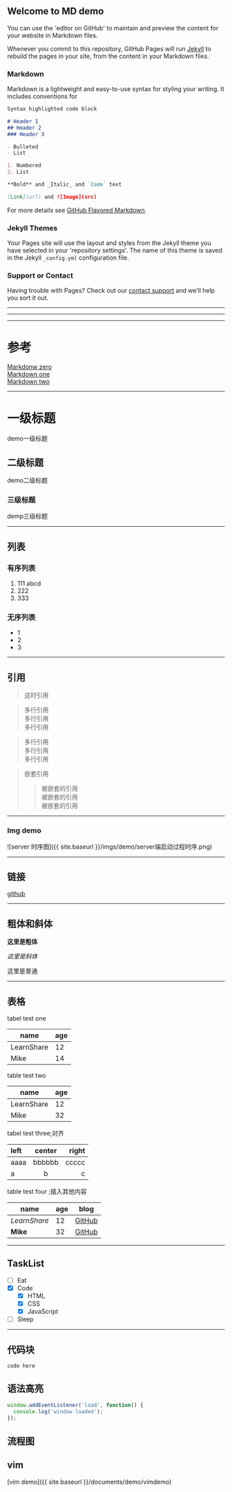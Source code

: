 ## Welcome to MD demo

You can use the 'editor on GitHub' to maintain and preview the content for your website in Markdown files.

Whenever you commit to this repository, GitHub Pages will run [Jekyll](https://jekyllrb.com/) to rebuild the pages in your site, from the content in your Markdown files.

### Markdown

Markdown is a lightweight and easy-to-use syntax for styling your writing. It includes conventions for

```markdown
Syntax highlighted code block

# Header 1
## Header 2
### Header 3

- Bulleted
- List

1. Numbered
2. List

**Bold** and _Italic_ and `Code` text

[Link](url) and ![Image](src)
```

For more details see [GitHub Flavored Markdown](https://guides.github.com/features/mastering-markdown/).

### Jekyll Themes

Your Pages site will use the layout and styles from the Jekyll theme you have selected in your 'repository settings'. The name of this theme is saved in the Jekyll `_config.yml` configuration file.

### Support or Contact

Having trouble with Pages? Check out our [contact support](https://github.com/contact) and we’ll help you sort it out.



- - -
- - -
- - - 

# 参考
[Markdonw zero](https://guides.github.com/features/mastering-markdown/)  
[Markdown one](http://xianbai.me/learn-md/article/about/readme.html)  
[Markdown two](https://sspai.com/post/25137)

- - -

# 一级标题
demo一级标题
## 二级标题
demo二级标题
### 三级标题
demp三级标题

- - -

## 列表

### 有序列表
1. 111
   abcd
2. 222
3. 333

### 无序列表
- 1
- 2
- 3

* * *




## 引用
> 这时引用

> 多行引用<br>
> 多行引用<br>
> 多行引用<br>


> 多行引用  
多行引用  
多行引用  


> 嵌套引用  
>> 被嵌套的引用  
被嵌套的引用  
被嵌套的引用


* * *

### Img demo
![server 时序图]({{ site.baseurl }}/imgs/demo/server端启动过程时序.png)

- - -

## 链接
[github](https://www.github.com)


- - -

## 粗体和斜体
**这里是粗体**

*这里是斜体*

这里是普通

- - -
## 表格

tabel test one

name | age
---  | ---
LearnShare | 12
Mike | 14  


table test two

|    name    | age |
| ---------- | --- |
| LearnShare |  12 |
| Mike       |  32 |


tabel test three;对齐

| left | center | right |
| :--- | :----: | ----: |
| aaaa | bbbbbb | ccccc |
| a    | b      | c     |



table test four ;插入其他内容

|     name     | age |             blog                |
| ------------ | --- | ------------------------------- |
| _LearnShare_ |  12 | [GitHub](https://www.github.com)|
| __Mike__     |  32 | [GitHub](https://www.github.com)|

- - -

## TaskList

- [ ] Eat
- [x] Code
  - [x] HTML
  - [x] CSS
  - [x] JavaScript
- [ ] Sleep

- - -

## 代码块

```
code here

```

## 语法高亮

```js
window.addEventListener('load', function() {
  console.log('window loaded');
});
```

## 流程图

## vim
[vim demo]({{ site.baseurl }}/documents/demo/vimdemo)